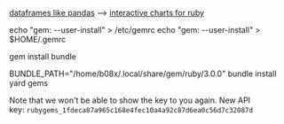 
[dataframes like pandas](https://github.com/ankane/polars-ruby) --> [interactive charts for ruby](https://github.com/ankane/vega-ruby#ot)

echo "gem: --user-install" > /etc/gemrc
echo "gem: --user-install" > $HOME/.gemrc

gem install bundle

BUNDLE_PATH="/home/b08x/.local/share/gem/ruby/3.0.0" bundle install
yard gems

Note that we won't be able to show the key to you again. New API key: `rubygems_1fdeca87a965c168e4fec10a4a92c87d6ea0c56d7c32087d`